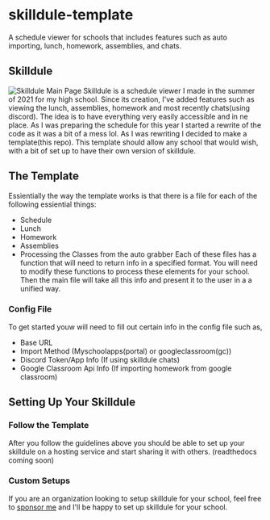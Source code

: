 # skilldule-template
 A schedule viewer for schools that includes features such as auto importing, lunch, homework, assemblies, and chats.

## Skilldule

![Skilldule Main Page](https://i.ibb.co/YkHrssR/image.png)
Skilldule is a schedule viewer I made in the summer of 2021 for my high school. Since its creation, I've added features such as viewing the lunch, assemblies, homework and most recently chats(using discord). The idea is to have everything very easily accessible and in ne place. As I was preparing the schedule for this year I started a rewrite of the code as it was a bit of a mess lol. As I was rewriting I decided to make a template(this repo). This template should allow any school that would wish, with a bit of set up to have their own version of skilldule. 



## The Template
Essientially the way the template works is that there is a file for each of the following essiential things:
- Schedule
- Lunch
- Homework
- Assemblies
- Processing the Classes from the auto grabber
Each of these files has a function that will need to return info in a specified format.
You will need to modify these functions to process these elements for your school.
Then the main file will take all this info and present it to the user in a a unified way.

### Config File
To get started youw will need to fill out certain info in the config file such as,
- Base URL
- Import Method (Myschoolapps(portal) or googleclassroom(gc))
- Discord Token/App Info (If using skilldule chats)
- Google Classroom Api Info (If importing homework from google classroom)

## Setting Up Your Skilldule
### Follow the Template
After you follow the guidelines above you should be able to set up your skilldule on a hosting service and start sharing it with others.
(readthedocs coming soon)
### Custom Setups
If you are an organization looking to setup skilldule for your school, feel free to [sponsor me](https://github.com/sponsors/js802025?frequency=one-time&sponsor=js802025) and I'll be happy to set up skilldule for your school.